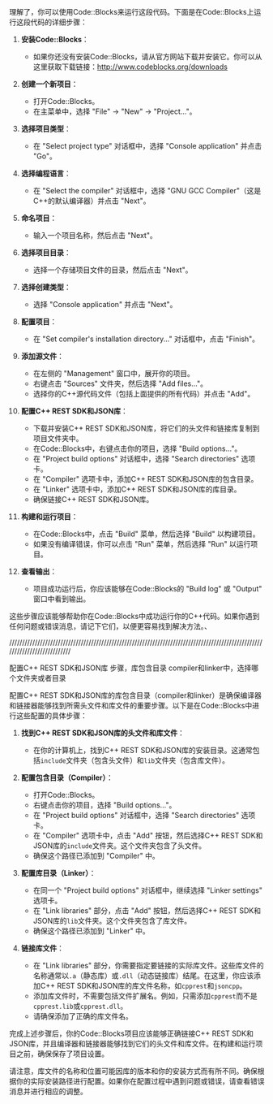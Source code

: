理解了，你可以使用Code::Blocks来运行这段代码。下面是在Code::Blocks上运行这段代码的详细步骤：

1. **安装Code::Blocks**：
   - 如果你还没有安装Code::Blocks，请从官方网站下载并安装它。你可以从这里获取下载链接：http://www.codeblocks.org/downloads

2. **创建一个新项目**：
   - 打开Code::Blocks。
   - 在主菜单中，选择 "File" -> "New" -> "Project..."。

3. **选择项目类型**：
   - 在 "Select project type" 对话框中，选择 "Console application" 并点击 "Go"。

4. **选择编程语言**：
   - 在 "Select the compiler" 对话框中，选择 "GNU GCC Compiler"（这是C++的默认编译器）并点击 "Next"。

5. **命名项目**：
   - 输入一个项目名称，然后点击 "Next"。

6. **选择项目目录**：
   - 选择一个存储项目文件的目录，然后点击 "Next"。

7. **选择创建类型**：
   - 选择 "Console application" 并点击 "Next"。

8. **配置项目**：
   - 在 "Set compiler's installation directory..." 对话框中，点击 "Finish"。

9. **添加源文件**：
   - 在左侧的 "Management" 窗口中，展开你的项目。
   - 右键点击 "Sources" 文件夹，然后选择 "Add files..."。
   - 选择你的C++源代码文件（包括上面提供的所有代码）并点击 "Add"。

10. **配置C++ REST SDK和JSON库**：
    - 下载并安装C++ REST SDK和JSON库，将它们的头文件和链接库复制到项目文件夹中。
    - 在Code::Blocks中，右键点击你的项目，选择 "Build options..."。
    - 在 "Project build options" 对话框中，选择 "Search directories" 选项卡。
    - 在 "Compiler" 选项卡中，添加C++ REST SDK和JSON库的包含目录。
    - 在 "Linker" 选项卡中，添加C++ REST SDK和JSON库的库目录。
    - 确保链接C++ REST SDK和JSON库。

11. **构建和运行项目**：
    - 在Code::Blocks中，点击 "Build" 菜单，然后选择 "Build" 以构建项目。
    - 如果没有编译错误，你可以点击 "Run" 菜单，然后选择 "Run" 以运行项目。

12. **查看输出**：
    - 项目成功运行后，你应该能够在Code::Blocks的 "Build log" 或 "Output" 窗口中看到输出。

这些步骤应该能够帮助你在Code::Blocks中成功运行你的C++代码。如果你遇到任何问题或错误消息，请记下它们，以便更容易找到解决方法。、


///////////////////////////////////////////////////////////////////////////////////////////////////////////////////////////


配置C++ REST SDK和JSON库 步骤，库包含目录 compiler和linker中，选择哪个文件夹或者目录

配置C++ REST SDK和JSON库的库包含目录（compiler和linker）是确保编译器和链接器能够找到所需头文件和库文件的重要步骤。以下是在Code::Blocks中进行这些配置的具体步骤：

1. **找到C++ REST SDK和JSON库的头文件和库文件**：
   - 在你的计算机上，找到C++ REST SDK和JSON库的安装目录。这通常包括`include`文件夹（包含头文件）和`lib`文件夹（包含库文件）。

2. **配置包含目录（Compiler）**：
   - 打开Code::Blocks。
   - 右键点击你的项目，选择 "Build options..."。
   - 在 "Project build options" 对话框中，选择 "Search directories" 选项卡。
   - 在 "Compiler" 选项卡中，点击 "Add" 按钮，然后选择C++ REST SDK和JSON库的`include`文件夹。这个文件夹包含了头文件。
   - 确保这个路径已添加到 "Compiler" 中。

3. **配置库目录（Linker）**：
   - 在同一个 "Project build options" 对话框中，继续选择 "Linker settings" 选项卡。
   - 在 "Link libraries" 部分，点击 "Add" 按钮，然后选择C++ REST SDK和JSON库的`lib`文件夹。这个文件夹包含了库文件。
   - 确保这个路径已添加到 "Linker" 中。

4. **链接库文件**：
   - 在 "Link libraries" 部分，你需要指定要链接的实际库文件。这些库文件的名称通常以`.a`（静态库）或`.dll`（动态链接库）结尾。在这里，你应该添加C++ REST SDK和JSON库的库文件名称，如`cpprest`和`jsoncpp`。
   - 添加库文件时，不需要包括文件扩展名。例如，只需添加`cpprest`而不是`cpprest.lib`或`cpprest.dll`。
   - 请确保添加了正确的库文件名。

完成上述步骤后，你的Code::Blocks项目应该能够正确链接C++ REST SDK和JSON库，并且编译器和链接器能够找到它们的头文件和库文件。在构建和运行项目之前，确保保存了项目设置。

请注意，库文件的名称和位置可能因库的版本和你的安装方式而有所不同。确保根据你的实际安装路径进行配置。如果你在配置过程中遇到问题或错误，请查看错误消息并进行相应的调整。
